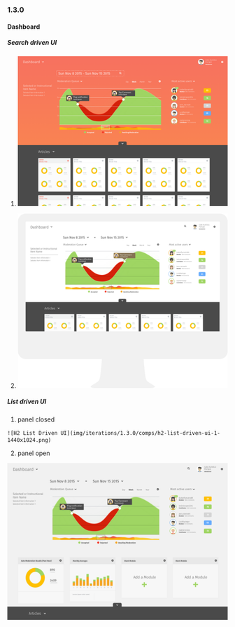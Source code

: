 ### 1.3.0

#### Dashboard

##### Search driven UI

  1.  ![H2 List Driven UI](img/iterations/1.3.0/comps/h1-search-driven-ui-1440x1024.png)

  1.  ![H2 List Driven UI](img/iterations/1.3.0/1.3.1-list-ui-mac.png)

##### List driven UI

  1. panel closed

    ![H2 List Driven UI](img/iterations/1.3.0/comps/h2-list-driven-ui-1-1440x1024.png)

  2. panel open

   ![H2 List Driven UI](img/iterations/1.3.0/comps/h2-list-driven-ui-1440x1024.png)
